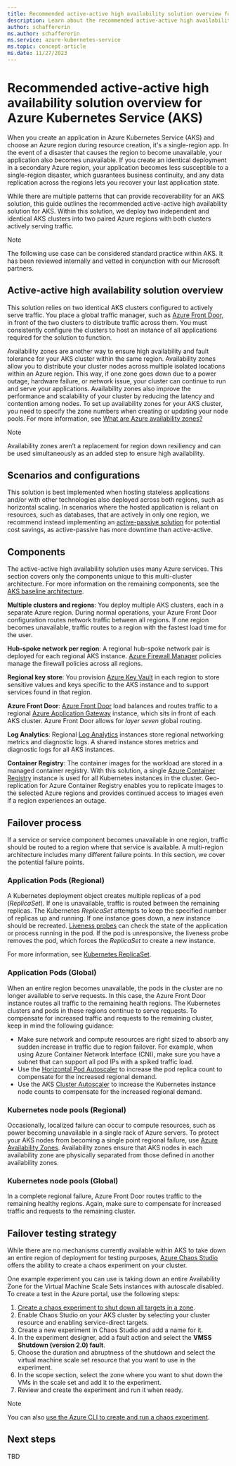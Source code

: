 ```yaml
---
title: Recommended active-active high availability solution overview for Azure Kubernetes Service (AKS)
description: Learn about the recommended active-active high availability solution overview for Azure Kubernetes Service (AKS).
author: schaffererin
ms.author: schaffererin
ms.service: azure-kubernetes-service
ms.topic: concept-article
ms.date: 11/27/2023
---
```


# Recommended active-active high availability solution overview for Azure Kubernetes Service (AKS)

When you create an application in Azure Kubernetes Service (AKS) and choose an Azure region during resource creation, it's a single-region app. In the event of a disaster that causes the region to become unavailable, your application also becomes unavailable. If you create an identical deployment in a secondary Azure region, your application becomes less susceptible to a single-region disaster, which guarantees business continuity, and any data replication across the regions lets you recover your last application state.

While there are multiple patterns that can provide recoverability for an AKS solution, this guide outlines the recommended active-active high availability solution for AKS. Within this solution, we deploy two independent and identical AKS clusters into two paired Azure regions with both clusters actively serving traffic.

> [!NOTE]
> The following use case can be considered standard practice within AKS. It has been reviewed internally and vetted in conjunction with our Microsoft partners.

## Active-active high availability solution overview

This solution relies on two identical AKS clusters configured to actively serve traffic. You place a global traffic manager, such as [Azure Front Door](../frontdoor/front-door-overview.md), in front of the two clusters to distribute traffic across them. You must consistently configure the clusters to host an instance of all applications required for the solution to function.

Availability zones are another way to ensure high availability and fault tolerance for your AKS cluster within the same region. Availability zones allow you to distribute your cluster nodes across multiple isolated locations within an Azure region. This way, if one zone goes down due to a power outage, hardware failure, or network issue, your cluster can continue to run and serve your applications. Availability zones also improve the performance and scalability of your cluster by reducing the latency and contention among nodes. To set up availability zones for your AKS cluster, you need to specify the zone numbers when creating or updating your node pools. For more information, see [What are Azure availability zones?](../reliability/availability-zones-overview.md)

> [!NOTE]
> Availability zones aren’t a replacement for region down resiliency and can be used simultaneously as an added step to ensure high availability.

## Scenarios and configurations

This solution is best implemented when hosting stateless applications and/or with other technologies also deployed across both regions, such as horizontal scaling. In scenarios where the hosted application is reliant on resources, such as databases, that are actively in only one region, we recommend instead implementing an [active-passive solution](./active-passive-solution.md) for potential cost savings, as active-passive has more downtime than active-active.

## Components

The active-active high availability solution uses many Azure services. This section covers only the components unique to this multi-cluster architecture. For more information on the remaining components, see the [AKS baseline architecture](./aks-baseline-architecture.md).

**Multiple clusters and regions**: You deploy multiple AKS clusters, each in a separate Azure region. During normal operations, your Azure Front Door configuration routes network traffic between all regions. If one region becomes unavailable, traffic routes to a region with the fastest load time for the user.

**Hub-spoke network per region**: A regional hub-spoke network pair is deployed for each regional AKS instance. [Azure Firewall Manager](../firewall-manager/overview.md) policies manage the firewall policies across all regions.

**Regional key store**: You provision [Azure Key Vault](../key-vault/general/overview.md) in each region to store sensitive values and keys specific to the AKS instance and to support services found in that region.

**Azure Front Door**: [Azure Front Door](../frontdoor/front-door-overview.md) load balances and routes traffic to a regional [Azure Application Gateway](../application-gateway/overview.md) instance, which sits in front of each AKS cluster. Azure Front Door allows for *layer seven* global routing.

**Log Analytics**: Regional [Log Analytics](../azure-monitor/logs/log-analytics-overview.md) instances store regional networking metrics and diagnostic logs. A shared instance stores metrics and diagnostic logs for all AKS instances.

**Container Registry**: The container images for the workload are stored in a managed container registry. With this solution, a single [Azure Container Registry](../container-registry/container-registry-intro.md) instance is used for all Kubernetes instances in the cluster. Geo-replication for Azure Container Registry enables you to replicate images to the selected Azure regions and provides continued access to images even if a region experiences an outage.

## Failover process

If a service or service component becomes unavailable in one region, traffic should be routed to a region where that service is available. A multi-region architecture includes many different failure points. In this section, we cover the potential failure points.

### Application Pods (Regional)

A Kubernetes deployment object creates multiple replicas of a pod (*ReplicaSet*). If one is unavailable, traffic is routed between the remaining replicas. The Kubernetes *ReplicaSet* attempts to keep the specified number of replicas up and running. If one instance goes down, a new instance should be recreated. [Liveness probes](../container-instances/container-instances-liveness-probe.md) can check the state of the application or process running in the pod. If the pod is unresponsive, the liveness probe removes the pod, which forces the *ReplicaSet* to create a new instance.

For more information, see [Kubernetes ReplicaSet](https://kubernetes.io/docs/concepts/workloads/controllers/replicaset/).

### Application Pods (Global)

When an entire region becomes unavailable, the pods in the cluster are no longer available to serve requests. In this case, the Azure Front Door instance routes all traffic to the remaining health regions. The Kubernetes clusters and pods in these regions continue to serve requests. To compensate for increased traffic and requests to the remaining cluster, keep in mind the following guidance:

- Make sure network and compute resources are right sized to absorb any sudden increase in traffic due to region failover. For example, when using Azure Container Network Interface (CNI), make sure you have a subnet that can support all pod IPs with a spiked traffic load.
- Use the [Horizontal Pod Autoscaler](./concepts-scale.md#horizontal-pod-autoscaler) to increase the pod replica count to compensate for the increased regional demand.
- Use the AKS [Cluster Autoscaler](./cluster-autoscaler.md) to increase the Kubernetes instance node counts to compensate for the increased regional demand.

### Kubernetes node pools (Regional)

Occasionally, localized failure can occur to compute resources, such as power becoming unavailable in a single rack of Azure servers. To protect your AKS nodes from becoming a single point regional failure, use [Azure Availability Zones](./availability-zones.md). Availability zones ensure that AKS nodes in each availability zone are physically separated from those defined in another availability zones.

### Kubernetes node pools (Global)

In a complete regional failure, Azure Front Door routes traffic to the remaining healthy regions. Again, make sure to compensate for increased traffic and requests to the remaining cluster.

## Failover testing strategy

While there are no mechanisms currently available within AKS to take down an entire region of deployment for testing purposes, [Azure Chaos Studio](../chaos-studio/chaos-studio-overview.md) offers the ability to create a chaos experiment on your cluster.

One example experiment you can use is taking down an entire Availability Zone for the Virtual Machine Scale Sets instances with autoscale disabled. To create a test in the Azure portal, use the following steps:

1. [Create a chaos experiment to shut down all targets in a zone](../chaos-studio/chaos-studio-tutorial-dynamic-target-portal.md).
2. Enable Chaos Studio on your AKS cluster by selecting your cluster resource and enabling service-direct targets.
3. Create a new experiment in Chaos Studio and add a name for it.
4. In the experiment designer, add a fault action and select the **VMSS Shutdown (version 2.0) fault**.
5. Choose the duration and abruptness of the shutdown and select the virtual machine scale set resource that you want to use in the experiment.
6. In the scope section, select the zone where you want to shut down the VMs in the scale set and add it to the experiment.
7. Review and create the experiment and run it when ready.

> [!NOTE]
> You can also [use the Azure CLI to create and run a chaos experiment](../chaos-studio/chaos-studio-tutorial-agent-based-cli.md).

## Next steps

TBD
